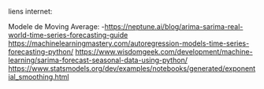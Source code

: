liens internet:

Modele de Moving Average:
-https://neptune.ai/blog/arima-sarima-real-world-time-series-forecasting-guide
https://machinelearningmastery.com/autoregression-models-time-series-forecasting-python/
https://www.wisdomgeek.com/development/machine-learning/sarima-forecast-seasonal-data-using-python/
https://www.statsmodels.org/dev/examples/notebooks/generated/exponential_smoothing.html